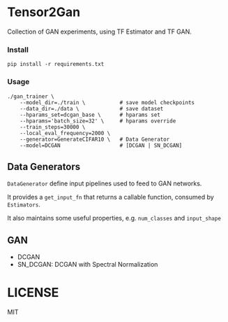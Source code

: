 # Tensor2Gan

Collection of GAN experiments, using TF Estimator and TF GAN. 

### Install

`pip install -r requirements.txt`

### Usage

````
./gan_trainer \
    --model_dir=./train \           # save model checkpoints
    --data_dir=./data \             # save dataset
    --hparams_set=dcgan_base \      # hparams set
    --hparams='batch_size=32' \     # hparams override
    --train_steps=30000 \
    --local_eval_frequency=2000 \
    --generator=GenerateCIFAR10 \   # Data Generator
    --model=DCGAN                   # [DCGAN | SN_DCGAN]
````

## Data Generators

`DataGenerator` define input pipelines used to feed to GAN networks. 

It provides a `get_input_fn` that returns a callable function, consumed by `Estimators`. 

It also maintains some useful properties, e.g. `num_classes` and `input_shape`

## GAN

- DCGAN
- SN_DCGAN: DCGAN with Spectral Normalization

# LICENSE

MIT
